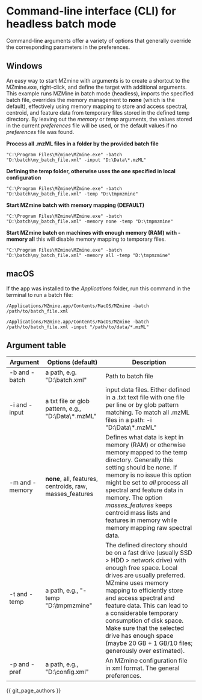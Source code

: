 # Command-line interface (CLI) for headless batch mode
Command-line arguments offer a variety of options that generally override the corresponding parameters in the preferences.

## Windows

An easy way to start MZmine with arguments is to create a shortcut to the MZmine.exe, right-click, and define the target with additional arguments. This example runs MZMine in batch mode (headless), imports the specified batch file, overrides the memory management to **none** (which is the default), effectively using memory mapping to store and access spectral, centroid, and feature data from temporary files stored in the defined temp directory. By leaving out the _memory_ or _temp_ arguments, the values stored in the current _preferences_ file will be used, or the default values if no _preferences_ file was found.  

**Process all .mzML files in a folder by the provided batch file**
```
"C:\Program Files\MZmine\MZmine.exe" -batch "D:\batch\my_batch_file.xml" -input "D:\Data\*.mzML"
```

**Defining the temp folder, otherwise uses the one specified in local configuration**
```
"C:\Program Files\MZmine\MZmine.exe" -batch "D:\batch\my_batch_file.xml" -temp "D:\tmpmzmine"
```

**Start MZmine batch with memory mapping (DEFAULT)**
```
"C:\Program Files\MZmine\MZmine.exe" -batch "D:\batch\my_batch_file.xml" -memory none -temp "D:\tmpmzmine"
```


**Start MZmine batch on machines with enough memory (RAM) with -memory all** this will disable memory mapping to temporary files. 
```
"C:\Program Files\MZmine\MZmine.exe" -batch "D:\batch\my_batch_file.xml" -memory all -temp "D:\tmpmzmine"
```

## macOS
If the app was installed to the _Applications_ folder, run this command in the terminal to run a batch file:
```
/Applications/MZmine.app/Contents/MacOS/MZmine -batch /path/to/batch_file.xml
```

```
/Applications/MZmine.app/Contents/MacOS/MZmine -batch /path/to/batch_file.xml -input "/path/to/data/*.mzML"
```

## Argument table

| Argument | Options (**default**) | Description |
| --- | --- | --- |
| -b and -batch | a path, e.g. "D:\batch.xml" | Path to batch file |
| -i and -input | a txt file or glob pattern, e.g., "D:\\Data\\*.mzML" | input data files. Either defined in a .txt text file with one file per line or by glob pattern matching. To match all .mzML files in a path: -i "D:\\Data\\*.mzML" |
| -m and -memory | **none**, all, features, centroids, raw, masses_features | Defines what data is kept in memory (RAM) or otherwise memory mapped to the temp directory. Generally this setting should be _none_. If memory is no issue this option might be set to _all_ process all spectral and feature data in memory. The option _masses_features_ keeps centroid mass lists and features in memory while memory mapping raw spectral data. |
| -t and -temp | a path, e.g., "-temp "D:\tmpmzmine\" | The defined directory should be on a fast drive (usually SSD > HDD > network drive) with enough free space. Local drives are usually preferred. MZmine uses memory mapping to efficiently store and access spectral and feature data. This can lead to a considerable temporary consumption of disk space. Make sure that the selected drive has enough space (maybe 20 GB + 1 GB/10 files; generously over estimated). |
| -p and -pref | a path, e.g., "D:\config.xml" | An MZmine configuration file in xml format. The general preferences. | 

{{ git_page_authors }}
